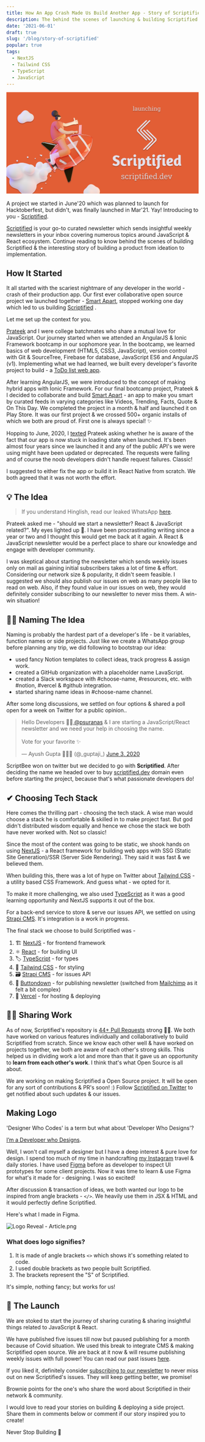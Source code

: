 ```yaml
---
title: How An App Crash Made Us Build Another App - Story of Scriptified
description: The behind the scenes of launching & building Scriptified with NextJS and TailwindCSS
date: '2021-06-01'
draft: true
slug: '/blog/story-of-scriptified'
popular: true
tags:
  - NextJS
  - Tailwind CSS
  - TypeScript
  - JavaScript
---
```


![Launching Scriptified]('./../images/scriptified-launch-cover.png)

A project we started in June'20 which was planned to launch for Hacktoberfest, but didn't, was finally launched in Mar'21. Yay! Introducing to you - [Scriptified](https://scriptified.dev).

[Scriptified](https://scriptified.dev) is your go-to curated newsletter which sends insightful weekly newsletters in your inbox covering numerous topics around JavaScript & React ecosystem.
Continue reading to know behind the scenes of building Scriptified & the interesting story of building a product from ideation to implementation.

## How It Started

It all started with the scariest nightmare of any developer in the world - crash of their production app. Our first ever collaborative open source project we launched together - [Smart Apart](https://ayushgupta.tech/smartapart), stopped working one day which led to us building [Scriptified](https://scriptified.dev) .

Let me set up the context for you.

[Prateek](https://prateeksurana.me) and I were college batchmates who share a mutual love for JavaScript. Our journey started when we attended an AngularJS & Ionic Framework bootcamp in our sophomore year. In the bootcamp, we learned basics of web development (HTML5, CSS3, JavaScript), version control with Git & SourceTree, Firebase for database, JavaScript ES6 and AngularJS (v1). Implementing what we had learned, we built every developer's favorite project to build - a [ToDo list web app](https://todo.ayushgupta.tech/).

After learning AngularJS, we were introduced to the concept of making hybrid apps with Ionic Framework. For our final bootcamp project, Prateek & I decided to collaborate and build [Smart Apart](https://ayushgupta.tech/smartapart) - an app to make you smart by curated feeds in varying categories like Videos, Trending, Facts, Quote & On This Day. We completed the project in a month & half and launched it on Play Store. It was our first project & we crossed 500+ organic installs of which we both are proud of. First one is always special! ✨

Hopping to June, 2020, I [texted](https://user-images.githubusercontent.com/21218732/107153918-0bdd5e80-6996-11eb-8f87-8cec0dff68b6.jpg) Prateek asking whether he is aware of the fact that our app is now stuck in loading state when launched. It's been almost four years since we launched it and any of the public API's we were using might have been updated or deprecated. The requests were failing and of course the noob developers didn't handle request failures. Classic!

I suggested to either fix the app or build it in React Native from scratch. We both agreed that it was not worth the effort.

## 💡 The Idea

> If you understand Hinglish, read our leaked WhatsApp [here](https://user-images.githubusercontent.com/21218732/107153918-0bdd5e80-6996-11eb-8f87-8cec0dff68b6.jpg).

Prateek asked me - "should we start a newsletter? React & JavaScript related?". My eyes lighted up 👀. I have been procrastinating writing since a year or two and I thought this would get me back at it again. A React & JavaScript newsletter would be a perfect place to share our knowledge and engage with developer community.

I was skeptical about starting the newsletter which sends weekly issues only on mail as gaining initial subscribers takes a lot of time & effort. Considering our network size & popularity, it didn't seem feasible. I suggested we should also publish our issues on web as many people like to read on web. Also, if they found value in our issues on web, they would definitely consider subscribing to our newsletter to never miss them. A win-win situation!

## ✍🏻 Naming The Idea

Naming is probably the hardest part of a developer's life - be it variables, function names or side projects. Just like we create a WhatsApp group before planning any trip, we did following to bootstrap our idea:

- used fancy Notion templates to collect ideas, track progress & assign work.
- created a GitHub organization with a placeholder name LavaScript.
- created a Slack workspace with #choose-name, #resources, etc. with #notion, #vercel & #github integration.
- started sharing name ideas in #choose-name channel.

After some long discussions, we settled on four options & shared a poll open for a week on Twitter for a public opinion..

<blockquote class="twitter-tweet"><p lang="en" dir="ltr">Hello Developers 👋🏻,<a href="https://twitter.com/psuranas?ref_src=twsrc%5Etfw">@psuranas</a> &amp; I are starting a JavaScript/React newsletter and we need your help in choosing the name.<br><br>Vote for your favorite ✨</p>&mdash; Ayush Gupta 👨🏻‍💻 (@_guptaji_) <a href="https://twitter.com/_guptaji_/status/1268088638539251712?ref_src=twsrc%5Etfw">June 3, 2020</a></blockquote> <script async src="https://platform.twitter.com/widgets.js" charset="utf-8"></script>

ScriptBee won on twitter but we decided to go with **Scriptified**. After deciding the name we headed over to buy [scriptified.dev](https://scriptied.dev) domain even before starting the project, because that's what passionate developers do!

## ✔ Choosing Tech Stack

Here comes the thrilling part - choosing the tech stack. A wise man would choose a stack he is comfortable & skilled in to make project fast. But god didn't distributed wisdom equally and hence we chose the stack we both have never worked with. Not so classic!

Since the most of the content was going to be static, we shook hands on using [NextJS](https://nextjs.org/) - a React framework for building web apps with SSG (Static Site Generation)/SSR (Server Side Rendering). They said it was fast & we believed them.

When building this, there was a lot of hype on Twitter about [Tailwind CSS](https://tailwindcss.com/) - a utility based CSS Framework. And guess what - we opted for it.

To make it more challenging, we also used [TypeScript](https://www.typescriptlang.org/) as it was a good learning opportunity and NextJS supports it out of the box.

For a back-end service to store & serve our issues API, we settled on using [Strapi CMS](https://strapi.io/). It's integration is a work in progress.

The final stack we choose to build Scriptified was -

1. 🏗 [NextJS](https://nextjs.org/) - for frontend framework
2. ⚛ [React](https://reactjs.org/) - for building UI
3. 🏷 [TypeScript](https://www.typescriptlang.org/) - for types
4. 💄 [Tailwind CSS](https://tailwindcss.com/) - for styling
5. 🗃 [Strapi CMS](https://strapi.io/) - for issues API
6. 📧 [Buttondown](https://buttondown.email/) - for publishing newsletter (switched from [Mailchimp](https://mailchimp.com/) as it felt a bit complex)
7. 🚀 [Vercel](https://vercel.com/) - for hosting & deploying

## 🤝🏻 Sharing Work

As of now, Scriptified's repository is [44+ Pull Requests](https://github.com/scriptified/scriptified/pulls?q=is%3Apr+is%3Aclosed) strong 💪🏻. We both have worked on various features individually and collaboratively to build Scriptified from scratch. Since we know each other well & have worked on projects together, we both are aware of each other's strong skills. This helped us in dividing work a lot and more than that it gave us an opportunity to **learn from each other's work**. I think that's what Open Source is all about.

We are working on making Scriptified a Open Source project. It will be open for any sort of contributions & PR's soon! :)
Follow [Scriptified on Twitter](https://scriptified.dev/twitter) to get notified about such updates & our issues.

## Making Logo

'Designer Who Codes' is a term but what about 'Developer Who Designs'?

[I’m a Developer who Designs](https://blog.prototypr.io/im-a-designer-who-codes-i-m-a-developer-who-designs-daffc9451e82).

Well, I won't call myself a designer but I have a deep interest & pure love for design. I spend too much of my time in handcrafting [my Instagram](https://ayushgupta.tech/ig) travel & daily stories. I have used [Figma](https://www.figma.com/) before as developer to inspect UI prototypes for some client projects. Now it was time to learn & use Figma for what's it made for - designing. I was so excited!

After discussion & transaction of ideas, we both wanted our logo to be inspired from angle brackets - `</>`. We heavily use them in JSX & HTML and it would perfectly define Scriptified.

Here's what I made in Figma.

![Logo Reveal - Article.png](https://cdn.hashnode.com/res/hashnode/image/upload/v1613458590221/lB3mgt9fa.png)

<!-- ![Logo Reveal - Article - 3.png](https://cdn.hashnode.com/res/hashnode/image/upload/v1613542538682/Bn4k2jAUp.png)

![Logo Reveal - Article - 4.png](https://cdn.hashnode.com/res/hashnode/image/upload/v1613542548396/RAjlQzpAF.png) -->

### What does logo signifies?

1. It is made of angle brackets `<>` which shows it's something related to code.
2. I used double brackets as two people built Scriptified.
3. The brackets represent the "S" of Scriptified.

It's simple, nothing fancy; but works for us!

## 🚀 The Launch

We are stoked to start the journey of sharing curating & sharing insightful things related to JavaScript & React.

We have published five issues till now but paused publishing for a month because of Covid situation. We used this break to integrate CMS & making Scriptified open source. We are back at it now & will resume publishing weekly issues with full power! You can read our past issues [here](https://scriptified.dev/issues).

If you liked it, definitely consider [subscribing to our newsletter](https://scriptified.dev) to never miss out on new Scriptified's issues. They will keep getting better, we promise!

Brownie points for the one's who share the word about Scriptified in their network & community.

I would love to read your stories on building & deploying a side project. Share them in comments below or comment if our story inspired you to create!

Never Stop Building 🚀
